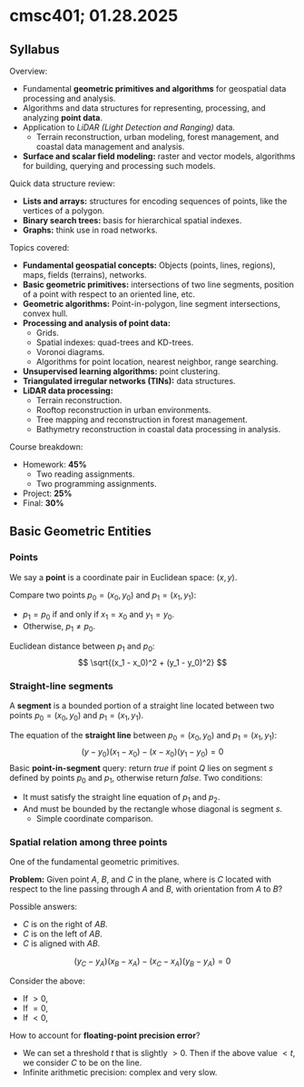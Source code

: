 # cmsc401; 01.28.2025

## Syllabus

Overview:

- Fundamental **geometric primitives and algorithms** for geospatial data processing and analysis.
- Algorithms and data structures for representing, processing, and analyzing **point data**.
- Application to *LiDAR (Light Detection and Ranging)* data.
  - Terrain reconstruction, urban modeling, forest management, and coastal data management and analysis.
- **Surface and scalar field modeling:** raster and vector models, algorithms for building, querying and processing such models.

Quick data structure review:

- **Lists and arrays:** structures for encoding sequences of points, like the vertices of a polygon.
- **Binary search trees:** basis for hierarchical spatial indexes.
- **Graphs:** think use in road networks.

Topics covered:

- **Fundamental geospatial concepts:** Objects (points, lines, regions), maps, fields (terrains), networks.
- **Basic geometric primitives:** intersections of two line segments, position of a point with respect to an oriented line, etc.
- **Geometric algorithms:** Point-in-polygon, line segment intersections, convex hull.
- **Processing and analysis of point data:**
  - Grids.
  - Spatial indexes: quad-trees and KD-trees.
  - Voronoi diagrams.
  - Algorithms for point location, nearest neighbor, range searching.
- **Unsupervised learning algorithms:** point clustering.
- **Triangulated irregular networks (TINs):** data structures.
- **LiDAR data processing:**
  - Terrain reconstruction.
  - Rooftop reconstruction in urban environments.
  - Tree mapping and reconstruction in forest management.
  - Bathymetry reconstruction in coastal data processing in analysis.

Course breakdown:

- Homework: **45%**
  - Two reading assignments.
  - Two programming assignments.
- Project: **25%**
- Final: **30%**

## Basic Geometric Entities

### Points

We say a **point** is a coordinate pair in Euclidean space: $(x, y)$.

Compare two points $p_0 = (x_0, y_0)$ and $p_1 = (x_1, y_1)$:

- $p_1 = p_0$ if and only if $x_1 = x_0$ and $y_1 = y_0$.
- Otherwise, $p_1 \neq p_0$.

Euclidean distance between $p_1$ and $p_0$:
$$
\sqrt{(x_1 - x_0)^2 + (y_1 - y_0)^2}
$$

### Straight-line segments

A **segment** is a bounded portion of a straight line located between two points $p_0 = (x_0, y_0)$ and $p_1 = (x_1, y_1)$.

The equation of the **straight line** between $p_0 = (x_0, y_0)$ and $p_1 = (x_1, y_1)$:
$$
(y - y_0)(x_1 - x_0) - (x - x_0)(y_1 - y_0) = 0
$$
Basic **point-in-segment** query: return *true* if point $Q$ lies on segment $s$ defined by points $p_0$ and $p_1$, otherwise return *false*. Two conditions:

- It must satisfy the straight line equation of $p_1$ and $p_2$.
- And must be bounded by the rectangle whose diagonal is segment $s$.
  - Simple coordinate comparison.

### Spatial relation among three points

One of the fundamental geometric primitives.

**Problem:** Given point $A$, $B$, and $C$ in the plane, where is $C$ located with respect to the line passing through $A$ and $B$, with orientation from $A$ to $B$?

Possible answers:

- $C$ is on the right of $AB$.
- $C$ is on the left of $AB$. 
- $C$ is aligned with $AB$.

$$
(y_C - y_A)(x_B - x_A) - (x_C - x_A)(y_B - y_A) = 0
$$

Consider the above:

- If $> 0$,
- If $= 0$,
- If $< 0$,

How to account for **floating-point precision error**?

- We can set a threshold $t$ that is slightly $> 0$. Then if the above value $< t$, we consider $C$ to be on the line.
- Infinite arithmetic precision: complex and very slow.

